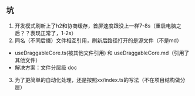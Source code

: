 ## 坑
1. 开发模式刷新上了h2和协商缓存，首屏速度跟没上一样7-8s（重启电脑之后？？表现正常了，1-2s）
2. 同名（不同后缀）文件相互引用，刷新后路径打开的是源文件（不是md）
  - useDraggableCore.ts(被其他文件引用) 和 useDraggableCore.md（引用了其他文件）
  - 解决方案：文件分层级 doc
3. 为了更简单的自动化处理，还是按照xx/index.ts的写法（不在项目结构做分层）
